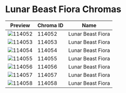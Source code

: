 # Lunar Beast Fiora Chromas



| Preview | Chroma ID | Name |
|---------|-----------|------|
| ![114052](https://raw.communitydragon.org/latest/plugins/rcp-be-lol-game-data/global/default/v1/champion-chroma-images/114/114052.png) | 114052 | Lunar Beast Fiora |
| ![114053](https://raw.communitydragon.org/latest/plugins/rcp-be-lol-game-data/global/default/v1/champion-chroma-images/114/114053.png) | 114053 | Lunar Beast Fiora |
| ![114054](https://raw.communitydragon.org/latest/plugins/rcp-be-lol-game-data/global/default/v1/champion-chroma-images/114/114054.png) | 114054 | Lunar Beast Fiora |
| ![114055](https://raw.communitydragon.org/latest/plugins/rcp-be-lol-game-data/global/default/v1/champion-chroma-images/114/114055.png) | 114055 | Lunar Beast Fiora |
| ![114056](https://raw.communitydragon.org/latest/plugins/rcp-be-lol-game-data/global/default/v1/champion-chroma-images/114/114056.png) | 114056 | Lunar Beast Fiora |
| ![114057](https://raw.communitydragon.org/latest/plugins/rcp-be-lol-game-data/global/default/v1/champion-chroma-images/114/114057.png) | 114057 | Lunar Beast Fiora |
| ![114058](https://raw.communitydragon.org/latest/plugins/rcp-be-lol-game-data/global/default/v1/champion-chroma-images/114/114058.png) | 114058 | Lunar Beast Fiora |